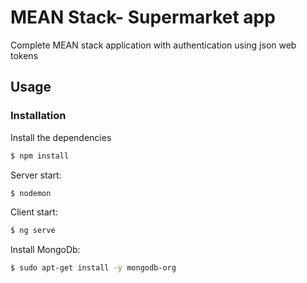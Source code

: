 # MEAN Stack- Supermarket app 		

 Complete MEAN stack application with authentication using json web tokens		
		
 ## Usage		
	
 ### Installation		
 		
 Install the dependencies		
 		
 ```sh		
 $ npm install		
 ```		
 	
 Server start:		
 ```sh		
 $ nodemon		
 ```		
	
 Client start:		
 ```sh		
 $ ng serve		
 ```		

Install MongoDb:
```bash
$ sudo apt-get install -y mongodb-org
```